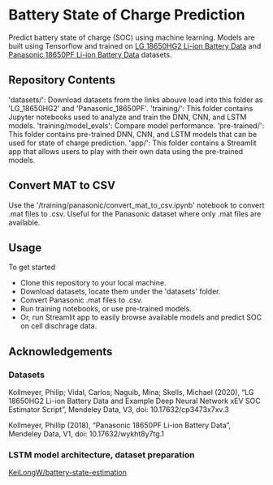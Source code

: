 # Battery State of Charge Prediction

Predict battery state of charge (SOC) using machine learning. Models are built using Tensorflow and trained on [LG 18650HG2 Li-ion Battery Data](https://data.mendeley.com/datasets/cp3473x7xv/3) and [Panasonic 18650PF Li-ion Battery Data](https://data.mendeley.com/datasets/wykht8y7tg/1) datasets.

## Repository Contents
'datasets/': Download datasets from the links abouve load into this folder as 'LG_18650HG2' and 'Panasonic_18650PF'. 
'training/': This folder contains Jupyter notebooks used to analyze and train the DNN, CNN, and LSTM models.
'training/model_evals': Compare model performance.
'pre-trained/': This folder contains pre-trained DNN, CNN, and LSTM models that can be used for state of charge prediction.
'app/': This folder contains a Streamlit app that allows users to play with their own data using the pre-trained models.

## Convert MAT to CSV
Use the '/training/panasonic/convert_mat_to_csv.ipynb' notebook to convert .mat files to .csv. Useful for the Panasonic dataset where only .mat files are available.

## Usage
To get started
- Clone this repository to your local machine.
- Download datasets, locate them under the 'datasets' folder.
- Convert Panasonic .mat files to .csv.
- Run training notebooks, or use pre-trained models.
- Or, run Streamlit app to easily browse available models and predict SOC on cell dischrage data.


## Acknowledgements
### Datasets
Kollmeyer, Philip; Vidal, Carlos; Naguib, Mina; Skells, Michael  (2020), “LG 18650HG2 Li-ion Battery Data and Example Deep Neural Network xEV SOC Estimator Script”, Mendeley Data, V3, doi: 10.17632/cp3473x7xv.3

Kollmeyer, Phillip (2018), “Panasonic 18650PF Li-ion Battery Data”, Mendeley Data, V1, doi: 10.17632/wykht8y7tg.1

### LSTM model architecture, dataset preparation
[KeiLongW/battery-state-estimation](https://github.com/KeiLongW/battery-state-estimation)

